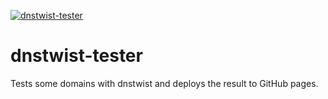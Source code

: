 [![dnstwist-tester](https://github.com/olifre/dnstwist-tester/actions/workflows/main.yml/badge.svg)](https://github.com/olifre/dnstwist-tester/actions/workflows/main.yml)

# dnstwist-tester
Tests some domains with dnstwist and deploys the result to GitHub pages.
